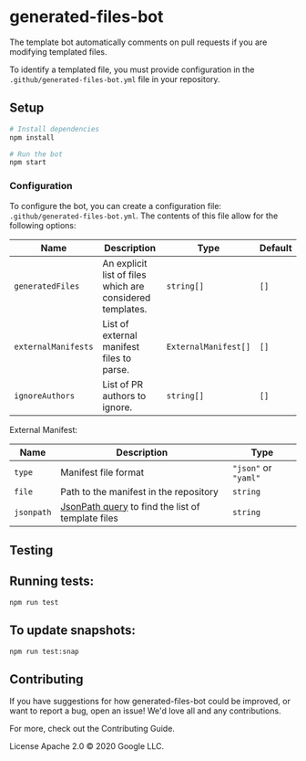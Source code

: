 # generated-files-bot

The template bot automatically comments on pull requests if you are modifying templated files.

To identify a templated file, you must provide configuration in the `.github/generated-files-bot.yml` file in your repository.

## Setup

```sh
# Install dependencies
npm install

# Run the bot
npm start
```

### Configuration

To configure the bot, you can create a configuration file:
`.github/generated-files-bot.yml`. The contents of this file allow for the following
options:

| Name | Description | Type | Default |
| ---- | ----------- | ---- | ------- |
| `generatedFiles`    | An explicit list of files which are considered templates. | `string[]` | `[]` |
| `externalManifests` | List of external manifest files to parse. | `ExternalManifest[]` | `[]` |
| `ignoreAuthors` | List of PR authors to ignore. | `string[]` | `[]` |

External Manifest:

| Name | Description | Type |
| ---- | ----------- | ---- |
| `type` | Manifest file format | `"json"` or `"yaml"` |
| `file` | Path to the manifest in the repository | `string` |
| `jsonpath` | [JsonPath query](https://goessner.net/articles/JsonPath/) to find the list of template files | `string` |

## Testing

## Running tests:

`npm run test`

## To update snapshots:

`npm run test:snap`

## Contributing

If you have suggestions for how generated-files-bot could be improved, or want to report a bug, open an issue! We'd love all and any contributions.

For more, check out the Contributing Guide.

License
Apache 2.0 © 2020 Google LLC.